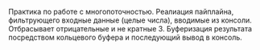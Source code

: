Практика по работе с многопоточностью. Реалиация пайплайна, фильтрующего входные данные (целые числа), вводимые из консоли. Отбрасывает отрицательные и не кратные 3. Буферизация результата посредством кольцевого буфера и последующий вывод в консоль.
